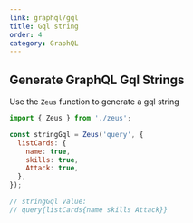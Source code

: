```yaml
---
link: graphql/gql
title: Gql string
order: 4
category: GraphQL
---
```


## Generate GraphQL Gql Strings

Use the `Zeus` function to generate a gql string

```js
import { Zeus } from './zeus';

const stringGql = Zeus('query', {
  listCards: {
    name: true,
    skills: true,
    Attack: true,
  },
});

// stringGql value:
// query{listCards{name skills Attack}}
```
